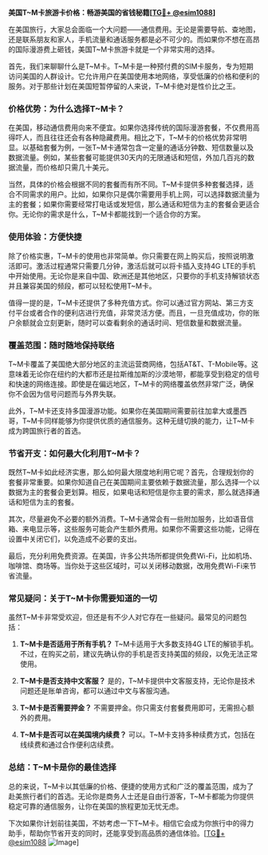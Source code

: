 **美国T~M卡旅游卡价格：畅游美国的省钱秘籍[[TG💪+ @esim1088](https://t.me/s/esim1088)]**

在美国旅行，大家总会面临一个大问题——通信费用。无论是需要导航、查地图，还是联系朋友和家人，手机流量和通话服务都是必不可少的。而如果你不想在高昂的国际漫游费上砸钱，美国T~M卡旅游卡就是一个非常实用的选择。

首先，我们来聊聊什么是T~M卡。T~M卡是一种预付费的SIM卡服务，专为短期访问美国的人群设计。它允许用户在美国使用本地网络，享受低廉的价格和便利的服务。对于那些计划在美国短暂停留的人来说，T~M卡绝对是性价比之王。

### **价格优势：为什么选择T~M卡？**

在美国，移动通信费用向来不便宜。如果你选择传统的国际漫游套餐，不仅费用高得吓人，而且往往还会有各种隐藏费用。相比之下，T~M卡的价格优势非常明显。以基础套餐为例，一张T~M卡通常包含一定量的通话分钟数、短信数量以及数据流量。例如，某些套餐可能提供30天内的无限通话和短信，外加几百兆的数据流量，而价格却只需几十美元。

当然，具体的价格会根据不同的套餐而有所不同。T~M卡提供多种套餐选择，适合不同需求的用户。比如，如果你只是偶尔需要用手机上网，可以选择数据流量为主的套餐；如果你需要经常打电话或发短信，那么通话和短信为主的套餐会更适合你。无论你的需求是什么，T~M卡都能找到一个适合你的方案。

### **使用体验：方便快捷**

除了价格实惠，T~M卡的使用也非常简单。你只需要在网上购买后，按照说明激活即可。激活过程通常只需要几分钟，激活后就可以将卡插入支持4G LTE的手机中开始使用。无论你是来自中国、欧洲还是其他地区，只要你的手机支持解锁状态并且兼容美国的频段，都可以轻松使用T~M卡。

值得一提的是，T~M卡还提供了多种充值方式。你可以通过官方网站、第三方支付平台或者合作的便利店进行充值，非常灵活方便。而且，一旦充值成功，你的账户余额就会立刻更新，随时可以查看剩余的通话时间、短信数量和数据流量。

### **覆盖范围：随时随地保持联络**

T~M卡覆盖了美国绝大部分地区的主流运营商网络，包括AT&T、T-Mobile等。这意味着无论你在纽约的大都市还是拉斯维加斯的沙漠地带，都能享受到稳定的信号和快速的网络连接。即使是在偏远地区，T~M卡的网络覆盖依然非常广泛，确保你不会因为信号问题而与外界失联。

此外，T~M卡还支持多国漫游功能。如果你在美国期间需要前往加拿大或墨西哥，T~M卡同样能够为你提供优质的通信服务。这种无缝切换的能力，让T~M卡成为跨国旅行者的首选。

### **节省开支：如何最大化利用T~M卡？**

既然T~M卡如此经济实惠，那么如何最大限度地利用它呢？首先，合理规划你的套餐非常重要。如果你知道自己在美国期间主要依赖于数据流量，那么选择一个以数据为主的套餐会更划算。相反，如果电话和短信是你主要的需求，那么就选择通话和短信为主的套餐。

其次，尽量避免不必要的额外消费。T~M卡通常会有一些附加服务，比如语音信箱、来电显示等，这些服务可能会产生额外费用。如果你不需要这些功能，记得在设置中关闭它们，以免造成不必要的支出。

最后，充分利用免费资源。在美国，许多公共场所都提供免费Wi-Fi，比如机场、咖啡馆、商场等。当你处于这些区域时，可以关闭移动数据，改用免费Wi-Fi来节省流量。

### **常见疑问：关于T~M卡你需要知道的一切**

虽然T~M卡非常受欢迎，但还是有不少人对它存在一些疑问。最常见的问题包括：

1. **T~M卡是否适用于所有手机？**
   T~M卡适用于大多数支持4G LTE的解锁手机。不过，在购买之前，建议先确认你的手机是否支持美国的频段，以免无法正常使用。

2. **T~M卡是否支持中文客服？**
   是的，T~M卡提供中文客服支持，无论你是技术问题还是账单咨询，都可以通过中文与客服沟通。

3. **T~M卡是否需要押金？**
   不需要押金。你只需支付套餐费用即可，无需担心额外的费用。

4. **T~M卡是否可以在美国境内续费？**
   可以。T~M卡支持多种续费方式，包括在线续费和通过合作便利店续费。

### **总结：T~M卡是你的最佳选择**

总的来说，T~M卡以其低廉的价格、便捷的使用方式和广泛的覆盖范围，成为了赴美旅行者们的首选。无论你是商务人士还是自由行游客，T~M卡都能为你提供稳定可靠的通信服务，让你在美国的旅程更加无忧无虑。

下次如果你计划前往美国，不妨考虑一下T~M卡。相信它会成为你旅行中的得力助手，帮助你节省开支的同时，还能享受到高品质的通信体验。[[TG💪+ @esim1088](https://t.me/s/esim1088) ![Image](https://i.postimg.cc/4NQfJmqS/Snipaste-2025-05-13-00-14-12.png)]